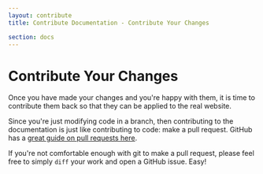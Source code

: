 ```yaml
---
layout: contribute
title: Contribute Documentation - Contribute Your Changes

section: docs
---
```

# Contribute Your Changes

Once you have made your changes and you're happy with them,
it is time to contribute them back so that they can be applied
to the real website.

Since you're just modifying code in a branch, then contributing
to the documentation is just like contributing to code: make
a pull request. GitHub has a [great guide on pull requests here](http://help.github.com/send-pull-requests/).

If you're not comfortable enough with git to make a pull
request, please feel free to simply `diff` your work and open
a GitHub issue. Easy!
